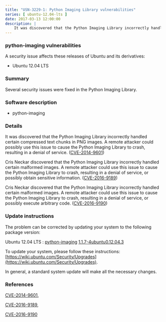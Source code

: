 ```yaml
---
title: "USN-3229-1: Python Imaging Library vulnerabilities"
series: [ ubuntu-12.04-lts ]
date: 2017-03-13 12:00:00
description: |
    It was discovered that the Python Imaging Library incorrectly handled certain compressed text chunks in PNG images. A remote attacker could possibly use this issue to cause the Python Imaging Library to crash, resulting in a denial of service. ([CVE-2014-9601](http://people.ubuntu.com/~ubuntu-security/cve/CVE-2014-9601))
--- 
```

 
### python-imaging vulnerabilities

A security issue affects these releases of Ubuntu and its derivatives:

* Ubuntu 12.04 LTS

### Summary

Several security issues were fixed in the Python Imaging Library. 

### Software description

* python-imaging 

### Details

It was discovered that the Python Imaging Library incorrectly handled certain compressed text chunks in PNG images. A remote attacker could possibly use this issue to cause the Python Imaging Library to crash, resulting in a denial of service. ([CVE-2014-9601](http://people.ubuntu.com/~ubuntu-security/cve/CVE-2014-9601))

Cris Neckar discovered that the Python Imaging Library incorrectly handled certain malformed images. A remote attacker could use this issue to cause the Python Imaging Library to crash, resulting in a denial of service, or possibly obtain sensitive information. ([CVE-2016-9189](http://people.ubuntu.com/~ubuntu-security/cve/CVE-2016-9189))

Cris Neckar discovered that the Python Imaging Library incorrectly handled certain malformed images. A remote attacker could use this issue to cause the Python Imaging Library to crash, resulting in a denial of service, or possibly execute arbitrary code. ([CVE-2016-9190](http://people.ubuntu.com/~ubuntu-security/cve/CVE-2016-9190)) 

### Update instructions

The problem can be corrected by updating your system to the following package version:

Ubuntu 12.04 LTS
 : [python-imaging](https://launchpad.net/ubuntu/+source/python-imaging) <span> [1.1.7-4ubuntu0.12.04.3](https://launchpad.net/ubuntu/+source/python-imaging/1.1.7-4ubuntu0.12.04.3) </span> 

To update your system, please follow these instructions: [https://wiki.ubuntu.com/Security/Upgrades](https://wiki.ubuntu.com/Security/Upgrades).

In general, a standard system update will make all the necessary changes. 

### References

 [CVE-2014-9601](http://people.ubuntu.com/~ubuntu-security/cve/CVE-2014-9601), 

 [CVE-2016-9189](http://people.ubuntu.com/~ubuntu-security/cve/CVE-2016-9189), 

 [CVE-2016-9190](http://people.ubuntu.com/~ubuntu-security/cve/CVE-2016-9190)
 
